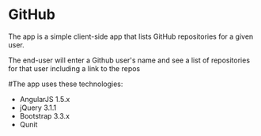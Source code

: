 # GitHub

The app is a simple client-side app that lists GitHub repositories for a given user.

The end-user will enter a Github user's name and see a list of repositories for that user including a link to the repos

#The app uses these technologies:

* AngularJS 1.5.x
* jQuery 3.1.1
* Bootstrap 3.3.x
* Qunit